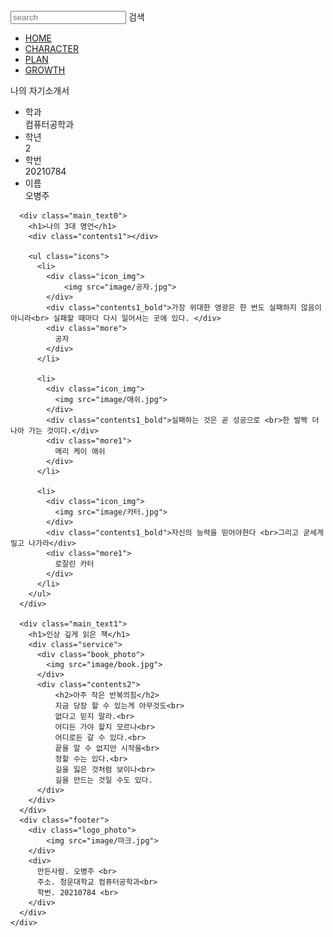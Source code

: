 <!doctype html>
<html lang="ko">
  <head>
    <title>자기소개서</title>
    <link href="https://fonts.googleapis.com/css2?family=Noto+Sans+KR&display=swap" rel="stylesheet">
    <link rel="stylesheet" type="text/css" href="style.css">
  </head>
  <body>
    <div class="wrap">
      <div class="intro_bg">
        <div class="header">
          <div class="searchArea">
            <form>
              <input type="search" placeholder="search">
              <span>검색</span>
            </form>
        </div>
          <ul class="nav">
            <li><a href="index.html">HOME</a></li>
            <li><a href="portfolio.html">CHARACTER</a></li>
            <li><a href="과제.html">PLAN</a></li>
            <li><a href="ulife.html">GROWTH</a></li>
          </ul>
        </div>
        <div class="intro_text">
        <div class="h">나의 자기소개서</div>
        </div>
      </div>
      </div>
      <ul class="amount">
        <li>
          <div>
            <div class="contents1">학과</div>
            <div class="result">컴퓨터공학과</div>
          </div>
        </li>
        <li>
          <div>
            <div class="contents1">학년</div>
            <div class="result">2</div>
          </div>
        </li>
        <li>
          <div>
            <div class="contents1">학번</div>
            <div class="result">20210784</div>
          </div>
        </li>
        <li>
            <div>
              <div class="contents1">이름</div>
              <div class="result">오병주</div>
            </div>
        </li>
      </ul>

      <div class="main_text0">
        <h1>나의 3대 명언</h1>
        <div class="contents1"></div>
        
        <ul class="icons">
          <li>
            <div class="icon_img">
                <img src="image/공자.jpg">
            </div>
            <div class="contents1_bold">가장 위대한 영광은 한 번도 실패하지 않음이 아니라<br> 실패할 때마다 다시 일어서는 곳에 있다. </div>
            <div class="more">
              공자
            </div>
          </li>

          <li>
            <div class="icon_img">
              <img src="image/애쉬.jpg">
            </div>
            <div class="contents1_bold">실패하는 것은 곧 성공으로 <br>한 발짝 더 나아 가는 것이다.</div>
            <div class="more1">
              메리 케이 애쉬
            </div>
          </li>

          <li>
            <div class="icon_img">
              <img src="image/카터.jpg">
            </div>
            <div class="contents1_bold">자신의 능력을 믿어야한다 <br>그리고 굳세게 밀고 나가라</div>
            <div class="more1">
              로잘린 카터
            </div>
          </li>
        </ul>
      </div>

      <div class="main_text1">
        <h1>인상 깊게 읽은 책</h1>
        <div class="service">
          <div class="book_photo">
            <img src="image/book.jpg">
          </div>
          <div class="contents2">
              <h2>아주 작은 반복의힘</h2>
              지금 당장 할 수 있는게 아무것도<br>
              없다고 믿지 말라.<br>
              어디든 가야 할지 모르나<br>
              어디로든 갈 수 있다.<br>
              끝을 알 수 없지만 시작을<br>
              정할 수는 있다.<br>
              길을 잃은 것처럼 보이나<br>
              길을 만드는 것일 수도 있다.
          </div>
        </div>
      </div>
      <div class="footer">
        <div class="logo_photo">
            <img src="image/마크.jpg">
        </div>
        <div>
          만든사람. 오병주 <br>
          주소. 청운대학교 컴퓨터공학과<br>
          학번. 20210784 <br>
        </div>
      </div>
    </div>
  </body>
</html>
